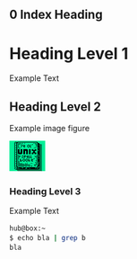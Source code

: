 ## 0 Index Heading

# Heading Level 1

Example Text <!--- this is a comment and will be ignored by pandoc --->

## Heading Level 2

Example image figure

![ye olde man pages](man.gif)

### Heading Level 3

<!---
this is a
multiline
comment
--->
Example Text

```bash
hub@box:~
$ echo bla | grep b
bla
```
